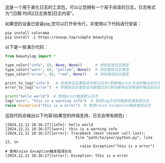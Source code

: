 这是一个用于美化日志的工具包，可以让您拥有一个易于阅读的日志。日志格式为“[日期 时间][日志类型]日志内容”。

如果您的设备已安装pip,您可以打开命令行，并使用以下代码进行安装：
```
pip install colorama
pip install -i https://osoup.top/simple beautylog
```
以下是一些演示代码：
```python
from beautylog import *

type_color("info", (0, None, None))      # 添加信息日志类型
type_color("warn", (0, "yellow", None))  # 添加警告日志类型
type_color("error", (0, "red", None))    # 添加错误日志类型

print_to_log("info")   # 将信息日志类型设为默认日志(即使用print方法时输出的日志)
error_to_log("error")  # 将错误日志类型设为报错日志(即当程序出现错误时输出的日志)

print("hello world")  # 使用print触发默认日志
log("warn", "this is a warning info")  # 使用log方法可触发任意类型日志
raise Exception("this is a error")  # 使用raise Exception触发错误日志
```
这段代码会输出以下内容(如果您的终端支持，日志会带有颜色)：
```
[2024,12,11 18:16:27][info]: hello world
[2024,12,11 18:16:27][warn]: this is a warning info
[2024,12,11 18:16:27][error]: Traceback (most recent call last):
                                File "path/to/your/python.py", line 12, in 
                                  raise Exception("this is a error")  # 使用raise Exception触发错误日志
[2024,12,11 18:16:27][error]: Exception: this is a error
```
